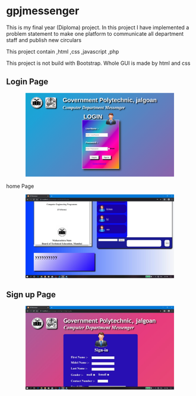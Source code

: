 # gpjmessenger
This is my final year (Diploma) project. In this project I have implemented a problem statement to make one platform to communicate all department staff and publish new circulars 

This project contain 
,html
,css
,javascript
,php 

This project is not build with Bootstrap. Whole GUI is made by html and css 

Login Page 
-----------------

<div align="center">
    <img src="screenshort/login.png" width="400px"</img> 
</div>

home Page 

<div align="center">
    <img src="screenshort/home.jpg" width="400px"</img> 
</div>

Sign up Page 
-----------------

<div align="center">
    <img src="screenshort/signin.jpg" width="400px"</img> 
</div>



